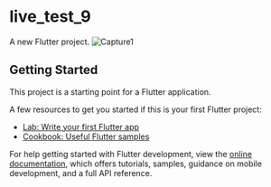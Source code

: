# live_test_9

A new Flutter project.
![Capture1](https://github.com/raihansikdar/Ostad-Flutter-Development/assets/62495168/17ff35dc-d7a6-4f56-bc46-55e06b0c3997)

## Getting Started

This project is a starting point for a Flutter application.

A few resources to get you started if this is your first Flutter project:

- [Lab: Write your first Flutter app](https://docs.flutter.dev/get-started/codelab)
- [Cookbook: Useful Flutter samples](https://docs.flutter.dev/cookbook)

For help getting started with Flutter development, view the
[online documentation](https://docs.flutter.dev/), which offers tutorials,
samples, guidance on mobile development, and a full API reference.
